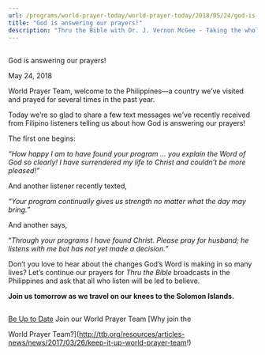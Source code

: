 ```yaml
---
url: /programs/world-prayer-today/world-prayer-today/2018/05/24/god-is-answering-our-prayers!
title: "God is answering our prayers!"
description: "Thru the Bible with Dr. J. Vernon McGee - Taking the whole Word to the whole world"
---
```







## 
 God is answering our prayers!


May 24, 2018




World Prayer Team, welcome to the Philippines—a country we’ve visited and prayed for several times in the past year. 


Today we’re so glad to share a few text messages we’ve recently received from Filipino listeners telling us about how God is answering our prayers!  


The first one begins: 


*“How happy I am to have found your program … you explain the Word of God so clearly! I have surrendered my life to Christ and couldn’t be more pleased!”*


And another listener recently texted, 


*“Your program continually gives us strength no matter what the day may bring.”* 


And another says, 


“*Through your programs I have found Christ. Please pray for husband; he listens with me but has not yet made a decision.”*


Don’t you love to hear about the changes God’s Word is making in so many lives? Let’s continue our prayers for *Thru the Bible* broadcasts in the Philippines and ask that all who listen will be led to believe.


**Join us tomorrow as we travel on our knees to the Solomon Islands.**







## 




[Be Up to Date](http://feeds.feedburner.com/WorldPrayerToday "World Prayer Today RSS Feed")
Join our World Prayer Team
[Why join the  

World Prayer Team?](http://ttb.org/resources/articles-news/news/2017/03/26/keep-it-up-world-prayer-team!)




